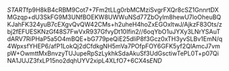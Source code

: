 $START$fp9H8kB4cRBM9Cot7+7Fm2tLLg0rbMCMziSvgrFXQr8cSZ1GnnrtDXMGzqp+dU3SkFG9M3UNfBOEKW8UWWuNSd77ZbOylm8hewU7loOheuBQKJahFK324yuB7cEXgvQvQW42CMs+h2uheH4hoZxEGOxltwJ/AjkzF83Ots/zbj2fEFUESKNzGf48S7FwVxR937GfvyDt10Ifin2//6oqYbO1uJYXy3LNrYSAuTdARV7RiPHaP5a5O4mBQE+bG779peQiE25dliP8f3Gcz0xTH3yvSLBv1EmN/q4WpxsfYHEP6/afP1LokQj2dCfdkgNH5mVa7POfpFOY6GFK5yf2QlAmcJ7vmpW+OwmttMxBnvzyTUJupeRpSzLykhkSdaAkuSf3UdGsctiwTePL0T+p07QiNA1JUJZ3fxLP15no2dqhUYV2xipL4XLfO7+6CX4s$END$